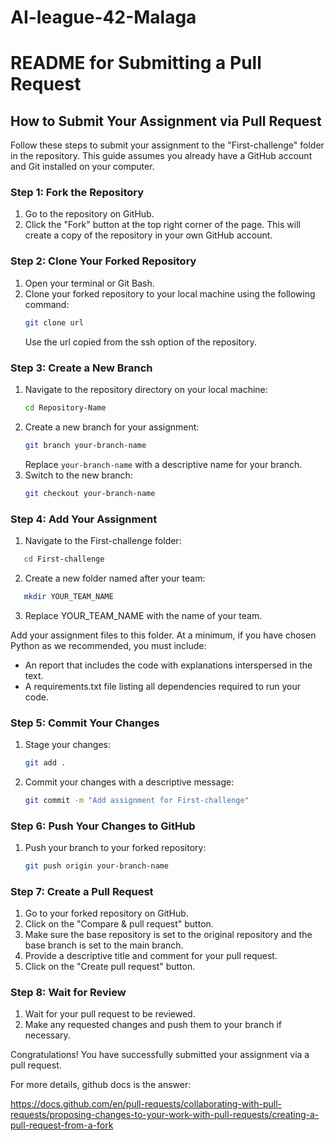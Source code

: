 # AI-league-42-Malaga

# README for Submitting a Pull Request

## How to Submit Your Assignment via Pull Request

Follow these steps to submit your assignment to the "First-challenge" folder in the repository. This guide assumes you already have a GitHub account and Git installed on your computer.

### Step 1: Fork the Repository

1. Go to the repository on GitHub.
2. Click the "Fork" button at the top right corner of the page. This will create a copy of the repository in your own GitHub account.

### Step 2: Clone Your Forked Repository

1. Open your terminal or Git Bash.
2. Clone your forked repository to your local machine using the following command:
   ```bash
   git clone url
   ```
   Use the url copied from the ssh option of the repository.

### Step 3: Create a New Branch

1. Navigate to the repository directory on your local machine:
   ```bash
   cd Repository-Name
   ```
2. Create a new branch for your assignment:
   ```bash
   git branch your-branch-name
   ```
   Replace `your-branch-name` with a descriptive name for your branch.
3. Switch to the new branch:
   ```bash
   git checkout your-branch-name
   ```

### Step 4: Add Your Assignment

1. Navigate to the First-challenge folder:
```bash
   cd First-challenge
```
2. Create a new folder named after your team:
```bash
   mkdir YOUR_TEAM_NAME
```
3. Replace YOUR_TEAM_NAME with the name of your team.

Add your assignment files to this folder. At a minimum, if you have chosen Python as we recommended, you must include:
- An report that includes the code with explanations interspersed in the text.
- A requirements.txt file listing all dependencies required to run your code.


### Step 5: Commit Your Changes

1. Stage your changes:
   ```bash
   git add .
   ```
2. Commit your changes with a descriptive message:
   ```bash
   git commit -m "Add assignment for First-challenge"
   ```

### Step 6: Push Your Changes to GitHub

1. Push your branch to your forked repository:
   ```bash
   git push origin your-branch-name
   ```

### Step 7: Create a Pull Request

1. Go to your forked repository on GitHub.
2. Click on the "Compare & pull request" button.
3. Make sure the base repository is set to the original repository and the base branch is set to the main branch.
4. Provide a descriptive title and comment for your pull request.
5. Click on the "Create pull request" button.

### Step 8: Wait for Review

1. Wait for your pull request to be reviewed.
2. Make any requested changes and push them to your branch if necessary.

Congratulations! You have successfully submitted your assignment via a pull request.

For more details, github docs is the answer: 

https://docs.github.com/en/pull-requests/collaborating-with-pull-requests/proposing-changes-to-your-work-with-pull-requests/creating-a-pull-request-from-a-fork
